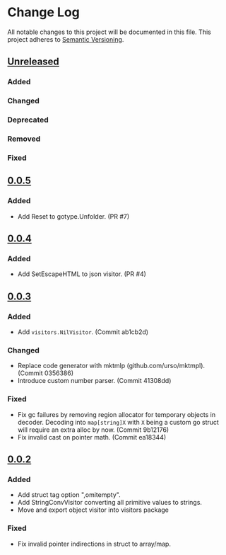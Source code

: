 # Change Log
All notable changes to this project will be documented in this file.
This project adheres to [Semantic Versioning](http://semver.org/).

## [Unreleased]

### Added

### Changed

### Deprecated

### Removed

### Fixed

## [0.0.5]

### Added
- Add Reset to gotype.Unfolder. (PR #7)

## [0.0.4]

### Added
- Add SetEscapeHTML to json visitor. (PR #4)

## [0.0.3]

### Added
- Add `visitors.NilVisitor`. (Commit ab1cb2d)

### Changed
- Replace code generator with mktmlp (github.com/urso/mktmpl). (Commit 0356386)
- Introduce custom number parser. (Commit 41308dd)

### Fixed
- Fix gc failures by removing region allocator for temporary objects in decoder. Decoding into `map[string]X` with `X` being a custom go struct will require an extra alloc by now. (Commit 9b12176)
- Fix invalid cast on pointer math. (Commit ea18344)

## [0.0.2]

### Added
- Add struct tag option ",omitempty".
- Add StringConvVisitor converting all primitive values to strings.
- Move and export object visitor into visitors package

### Fixed
- Fix invalid pointer indirections in struct to array/map.

[Unreleased]: https://github.com/elastic/go-structform/compare/v0.0.5...HEAD
[0.0.5]: https://github.com/elastic/go-structform/compare/v0.0.4...v0.0.5
[0.0.4]: https://github.com/elastic/go-structform/compare/v0.0.3...v0.0.4
[0.0.3]: https://github.com/elastic/go-structform/compare/v0.0.2...v0.0.3
[0.0.2]: https://github.com/elastic/go-structform/compare/v0.0.1...v0.0.2
